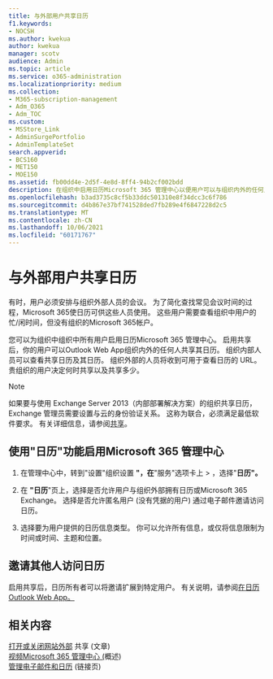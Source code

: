 ```yaml
---
title: 与外部用户共享日历
f1.keywords:
- NOCSH
ms.author: kwekua
author: kwekua
manager: scotv
audience: Admin
ms.topic: article
ms.service: o365-administration
ms.localizationpriority: medium
ms.collection:
- M365-subscription-management
- Adm_O365
- Adm_TOC
ms.custom:
- MSStore_Link
- AdminSurgePortfolio
- AdminTemplateSet
search.appverid:
- BCS160
- MET150
- MOE150
ms.assetid: fb00dd4e-2d5f-4e8d-8ff4-94b2cf002bdd
description: 在组织中启用日历Microsoft 365 管理中心以便用户可以与组织内外的任何人共享其日历。
ms.openlocfilehash: b3ad3735c8cf5b33ddc501310e8f34dcc3c6f786
ms.sourcegitcommit: d4b867e37bf741528ded7fb289e4f6847228d2c5
ms.translationtype: MT
ms.contentlocale: zh-CN
ms.lasthandoff: 10/06/2021
ms.locfileid: "60171767"
---
```

# <a name="share-calendars-with-external-users"></a>与外部用户共享日历

有时，用户必须安排与组织外部人员的会议。 为了简化查找常见会议时间的过程，Microsoft 365使日历可供这些人员使用。 这些用户需要查看组织中用户的忙/闲时间，但没有组织的Microsoft 365帐户。

您可以为组织中组织中所有用户启用日历Microsoft 365 管理中心。 启用共享后，你的用户可以Outlook Web App组织内外的任何人共享其日历。 组织内部人员可以查看共享日历及其日历。 组织外部的人员将收到可用于查看日历的 URL。 贵组织的用户决定何时共享以及共享多少。

> [!NOTE]
> 如果要与使用 Exchange Server 2013（内部部署解决方案）的组织共享日历，Exchange 管理员需要设置与云的身份验证关系。 这称为联合，必须满足最低软件要求。 有关详细信息，请参阅[共享](/exchange/sharing-exchange-2013-help)。
  
## <a name="enable-calendar-sharing-using-the-microsoft-365-admin-center"></a>使用"日历"功能启用Microsoft 365 管理中心

1. 在管理中心中，转到"设置"组织设置 **"，在**"服务"选项卡上 \> ，选择"<a href="https://go.microsoft.com/fwlink/p/?linkid=2053743" target="_blank"></a>**日历"。**
  
3. 在 **"日历**"页上，选择是否允许用户与组织外部拥有日历或Microsoft 365 Exchange。 选择是否允许匿名用户 (没有凭据的用户) 通过电子邮件邀请访问日历。

4. 选择要为用户提供的日历信息类型。 你可以允许所有信息，或仅将信息限制为时间或时间、主题和位置。

## <a name="invite-people-to-access-calendars"></a>邀请其他人访问日历

启用共享后，日历所有者可以将邀请扩展到特定用户。 有关说明，请参阅[在日历Outlook Web App。](https://support.microsoft.com/office/7ecef8ae-139c-40d9-bae2-a23977ee58d5)

## <a name="related-content"></a>相关内容

[打开或关闭网站外部](/sharepoint/change-external-sharing-site) 共享 (文章) \
[视频Microsoft 365 管理中心 (](../../business-video/admin-center-overview.md)概述) \
[管理电子邮件和日历](/admin) (链接页) 